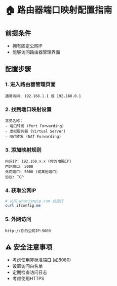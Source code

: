 # 🏠 路由器端口映射配置指南

## 前提条件
- 拥有固定公网IP
- 能够访问路由器管理界面

## 配置步骤

### 1. 进入路由器管理页面
```
通常访问: 192.168.1.1 或 192.168.0.1
```

### 2. 找到端口映射设置
```
常见名称：
- 端口转发 (Port Forwarding)
- 虚拟服务器 (Virtual Server)
- NAT转发 (NAT Forwarding)
```

### 3. 添加映射规则
```
内网IP: 192.168.x.x (你的电脑IP)
内网端口: 5000
外网端口: 5000 (或其他端口)
协议: TCP
```

### 4. 获取公网IP
```powershell
# 访问 whatismyip.com 或运行
curl ifconfig.me
```

### 5. 外网访问
```
http://你的公网IP:5000
```

## ⚠️ 安全注意事项
- 考虑使用非标准端口 (如8080)
- 设置访问白名单
- 定期检查访问日志
- 考虑使用HTTPS 